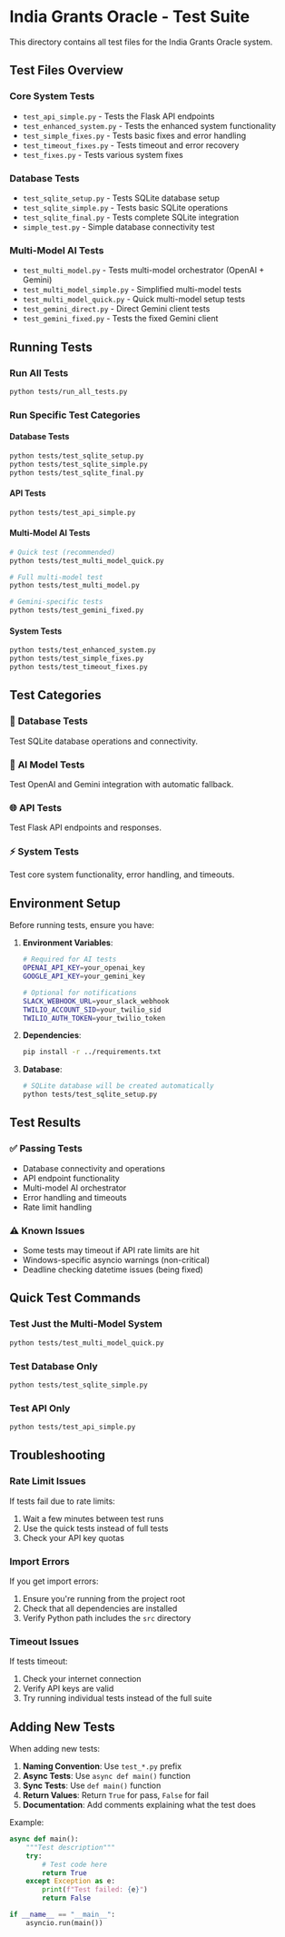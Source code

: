 # India Grants Oracle - Test Suite

This directory contains all test files for the India Grants Oracle system.

## Test Files Overview

### Core System Tests
- `test_api_simple.py` - Tests the Flask API endpoints
- `test_enhanced_system.py` - Tests the enhanced system functionality
- `test_simple_fixes.py` - Tests basic fixes and error handling
- `test_timeout_fixes.py` - Tests timeout and error recovery
- `test_fixes.py` - Tests various system fixes

### Database Tests
- `test_sqlite_setup.py` - Tests SQLite database setup
- `test_sqlite_simple.py` - Tests basic SQLite operations
- `test_sqlite_final.py` - Tests complete SQLite integration
- `simple_test.py` - Simple database connectivity test

### Multi-Model AI Tests
- `test_multi_model.py` - Tests multi-model orchestrator (OpenAI + Gemini)
- `test_multi_model_simple.py` - Simplified multi-model tests
- `test_multi_model_quick.py` - Quick multi-model setup tests
- `test_gemini_direct.py` - Direct Gemini client tests
- `test_gemini_fixed.py` - Tests the fixed Gemini client

## Running Tests

### Run All Tests
```bash
python tests/run_all_tests.py
```

### Run Specific Test Categories

#### Database Tests
```bash
python tests/test_sqlite_setup.py
python tests/test_sqlite_simple.py
python tests/test_sqlite_final.py
```

#### API Tests
```bash
python tests/test_api_simple.py
```

#### Multi-Model AI Tests
```bash
# Quick test (recommended)
python tests/test_multi_model_quick.py

# Full multi-model test
python tests/test_multi_model.py

# Gemini-specific tests
python tests/test_gemini_fixed.py
```

#### System Tests
```bash
python tests/test_enhanced_system.py
python tests/test_simple_fixes.py
python tests/test_timeout_fixes.py
```

## Test Categories

### 🔧 **Database Tests**
Test SQLite database operations and connectivity.

### 🤖 **AI Model Tests**
Test OpenAI and Gemini integration with automatic fallback.

### 🌐 **API Tests**
Test Flask API endpoints and responses.

### ⚡ **System Tests**
Test core system functionality, error handling, and timeouts.

## Environment Setup

Before running tests, ensure you have:

1. **Environment Variables**:
   ```bash
   # Required for AI tests
   OPENAI_API_KEY=your_openai_key
   GOOGLE_API_KEY=your_gemini_key
   
   # Optional for notifications
   SLACK_WEBHOOK_URL=your_slack_webhook
   TWILIO_ACCOUNT_SID=your_twilio_sid
   TWILIO_AUTH_TOKEN=your_twilio_token
   ```

2. **Dependencies**:
   ```bash
   pip install -r ../requirements.txt
   ```

3. **Database**:
   ```bash
   # SQLite database will be created automatically
   python tests/test_sqlite_setup.py
   ```

## Test Results

### ✅ **Passing Tests**
- Database connectivity and operations
- API endpoint functionality
- Multi-model AI orchestrator
- Error handling and timeouts
- Rate limit handling

### ⚠️ **Known Issues**
- Some tests may timeout if API rate limits are hit
- Windows-specific asyncio warnings (non-critical)
- Deadline checking datetime issues (being fixed)

## Quick Test Commands

### Test Just the Multi-Model System
```bash
python tests/test_multi_model_quick.py
```

### Test Database Only
```bash
python tests/test_sqlite_simple.py
```

### Test API Only
```bash
python tests/test_api_simple.py
```

## Troubleshooting

### Rate Limit Issues
If tests fail due to rate limits:
1. Wait a few minutes between test runs
2. Use the quick tests instead of full tests
3. Check your API key quotas

### Import Errors
If you get import errors:
1. Ensure you're running from the project root
2. Check that all dependencies are installed
3. Verify Python path includes the `src` directory

### Timeout Issues
If tests timeout:
1. Check your internet connection
2. Verify API keys are valid
3. Try running individual tests instead of the full suite

## Adding New Tests

When adding new tests:

1. **Naming Convention**: Use `test_*.py` prefix
2. **Async Tests**: Use `async def main()` function
3. **Sync Tests**: Use `def main()` function
4. **Return Values**: Return `True` for pass, `False` for fail
5. **Documentation**: Add comments explaining what the test does

Example:
```python
async def main():
    """Test description"""
    try:
        # Test code here
        return True
    except Exception as e:
        print(f"Test failed: {e}")
        return False

if __name__ == "__main__":
    asyncio.run(main())
``` 